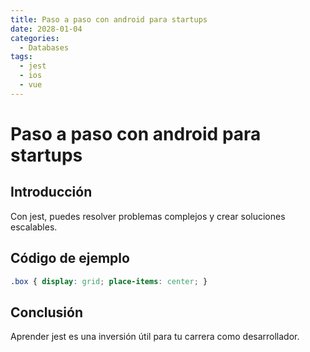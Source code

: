 ```yaml
---
title: Paso a paso con android para startups
date: 2028-01-04
categories:
  - Databases
tags:
  - jest
  - ios
  - vue
---
```


# Paso a paso con android para startups

## Introducción

Con jest, puedes resolver problemas complejos y crear soluciones escalables.

## Código de ejemplo

```css
.box { display: grid; place-items: center; }
```

## Conclusión

Aprender jest es una inversión útil para tu carrera como desarrollador.